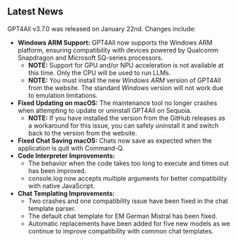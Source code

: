 ## Latest News

GPT4All v3.7.0 was released on January 22nd. Changes include:

* **Windows ARM Support:** GPT4All now supports the Windows ARM platform, ensuring compatibility with devices powered by Qualcomm Snapdragon and Microsoft SQ-series processors.
  * **NOTE:** Support for GPU and/or NPU acceleration is not available at this time. Only the CPU will be used to run LLMs.
  * **NOTE:** You must install the new *Windows ARM* version of GPT4All from the website. The standard *Windows* version will not work due to emulation limitations.
* **Fixed Updating on macOS:** The maintenance tool no longer crashes when attempting to update or uninstall GPT4All on Sequoia.
  * **NOTE:** If you have installed the version from the GitHub releases as a workaround for this issue, you can safely uninstall it and switch back to the version from the website.
* **Fixed Chat Saving macOS:** Chats now save as expected when the application is quit with Command-Q.
* **Code Interpreter Improvements:**
  * The behavior when the code takes too long to execute and times out has been improved.
  * console.log now accepts multiple arguments for better compatibility with native JavaScript.
* **Chat Templating Improvements:**
  * Two crashes and one compatibility issue have been fixed in the chat template parser.
  * The default chat template for EM German Mistral has been fixed.
  * Automatic replacements have been added for five new models as we continue to improve compatibility with common chat templates.
